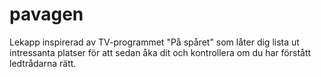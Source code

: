 # pavagen
Lekapp inspirerad av TV-programmet "På spåret" som låter dig lista ut intressanta platser för att sedan åka dit och kontrollera om du har förstått ledtrådarna rätt.
